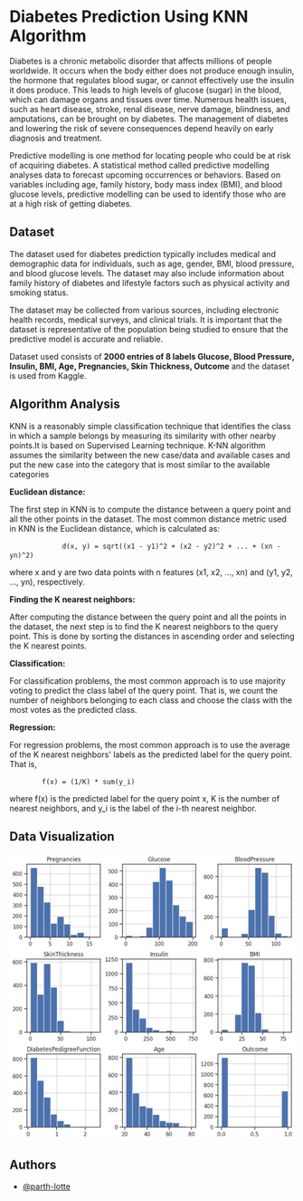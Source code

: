 
# Diabetes Prediction Using KNN Algorithm

Diabetes is a chronic metabolic disorder that affects millions of people worldwide. It occurs when the body either does not produce enough insulin, the hormone that regulates blood sugar, or cannot effectively use the insulin it does produce. This leads to high levels of glucose (sugar) in the blood, which can damage organs and tissues over time.  Numerous health issues, such as heart disease, stroke, renal disease, nerve damage, blindness, and amputations, can be brought on by diabetes. The management of diabetes and lowering the risk of severe consequences depend heavily on early diagnosis and treatment. 

Predictive modelling is one method for locating people who could be at risk of acquiring diabetes. A statistical method called predictive modelling analyses data to forecast upcoming occurrences or behaviors. Based on variables including age, family history, body mass index (BMI), and blood glucose levels, predictive modelling can be used to identify those who are at a high risk of getting diabetes. 







## Dataset

The dataset used for diabetes prediction typically includes medical and demographic data for individuals, such as age, gender, BMI, blood pressure, and blood glucose levels. The dataset may also include information about family history of diabetes and lifestyle factors such as physical activity and smoking status.

The dataset may be collected from various sources, including electronic health records, medical surveys, and clinical trials. It is important that the dataset is representative of the population being studied to ensure that the predictive model is accurate and reliable.

Dataset used consists of **2000 entries of 8 labels Glucose, Blood Pressure, Insulin, BMI, Age, Pregnancies, Skin Thickness, Outcome** and the dataset is used from Kaggle.
## Algorithm Analysis
KNN is a reasonably simple classification technique that identifies the class in which a sample belongs by measuring its similarity with other nearby points.It is based on Supervised Learning technique. K-NN algorithm assumes the similarity between the new case/data and available cases and put the new case into the category that is most similar to the available categories

**Euclidean distance:**

The first step in KNN is to compute the distance between a query point and all the other points in the dataset. The most common distance metric used in KNN is the Euclidean distance, which is calculated as:
           
                 d(x, y) = sqrt((x1 - y1)^2 + (x2 - y2)^2 + ... + (xn - yn)^2)

where x and y are two data points with n features (x1, x2, ..., xn) and (y1, y2, ..., yn), respectively.

**Finding the K nearest neighbors:**
 
After computing the distance between the query point and all the points in the dataset, the next step is to find the K nearest neighbors to the query point. This is done by sorting the distances in ascending order and selecting the K nearest points. 

**Classification:**

For classification problems, the most common approach is to use majority voting to predict the class label of the query point. That is, we count the number of neighbors belonging to each class and choose the class with the most votes as the predicted class. 

**Regression:**

For regression problems, the most common approach is to use the average of the K nearest neighbors' labels as the predicted label for the query point. That is,

            f(x) = (1/K) * sum(y_i) 
            
 where f(x) is the predicted label for the query point x, K is the number of nearest neighbors, and y_i is the label of the i-th nearest neighbor.

## Data Visualization

![alt text](https://github.com/parth-lotte/Diabetes-Prediciton-Using-KNN---Algorithm/blob/main/Histogram.png)


## Authors

- [@parth-lotte](https://www.github.com/parth-lotte)

